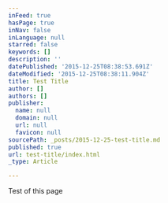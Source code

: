 ```yaml
---
inFeed: true
hasPage: true
inNav: false
inLanguage: null
starred: false
keywords: []
description: ''
datePublished: '2015-12-25T08:38:53.691Z'
dateModified: '2015-12-25T08:38:11.904Z'
title: Test Title
author: []
authors: []
publisher:
  name: null
  domain: null
  url: null
  favicon: null
sourcePath: _posts/2015-12-25-test-title.md
published: true
url: test-title/index.html
_type: Article

---
```

Test of this page